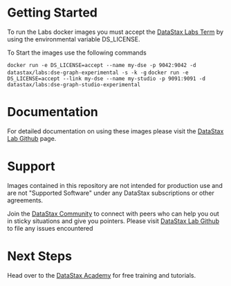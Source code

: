 # Getting Started

To run the Labs docker images you must accept the [DataStax Labs Term](https://www.datastax.com/terms/datastax-labs-terms) by using the environmental variable DS_LICENSE.

To Start the images use the following commands 

`docker run -e DS_LICENSE=accept --name my-dse -p 9042:9042 -d datastax/labs:dse-graph-experimental -s -k -g`
`docker run -e DS_LICENSE=accept --link my-dse --name my-studio -p 9091:9091 -d datastax/labs:dse-graph-studio-experimental`

# Documentation
For detailed documentation on using these images please visit the [DataStax Lab Github](https://github.com/datastax/labs) page.

# Support
Images contained in this repository are not intended for production use and are not "Supported Software" under any DataStax subscriptions or other agreements.

Join the [DataStax Community](https://community.datastax.com/spaces/11/index.html) to connect with peers who can help you out in sticky situations and give you pointers.
Please visit  [DataStax Lab Github](https://github.com/datastax/labs) to file any issues encountered

# Next Steps
Head over to the [DataStax Academy](https://academy.datastax.com/) for free training and tutorials.
